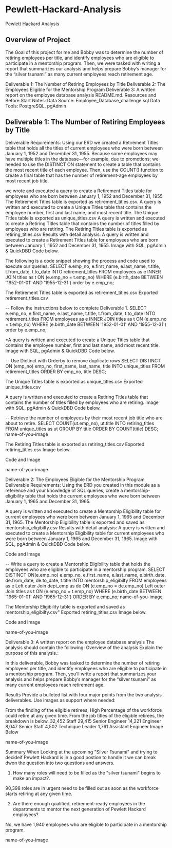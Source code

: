 # Pewlett-Hackard-Analysis

Pewlett Hackard Analysis
## Overview of Project
The Goal of this project for me and Bobby was to determine the number of retiring employees per title, and identify employees who are eligible to participate in a mentorship program. Then, we were tasked with writing a report that summarizes our analysis and helps prepare Bobby’s manager for the “silver tsunami” as many current employees reach retirement age.

Deliverable 1: The Number of Retiring Employees by Title
Deliverable 2: The Employees Eligible for the Mentorship Program
Deliverable 3: A written report on the employee database analysis README.md.
Resources and Before Start Notes:
Data Source: Employee_Database_challenge.sql
Data Tools: PostgreSQL, pgAdmin




## Deliverable 1: The Number of Retiring Employees by Title
Deliverable Requirements:
Using our ERD we created a Retirement Titles table that holds all the titles of current employees who were born between January 1, 1952 and December 31, 1955. Because some employees may have multiple titles in the database—for example, due to promotions; we needed to use the DISTINCT ON statement to create a table that contains the most recent title of each employee. Then, use the COUNT() function to create a final table that has the number of retirement-age employees by most recent job title.

we wrote and executed a query to create a Retirement Titles table for employees who are born between January 1, 1952 and December 31, 1955
The Retirement Titles table is exported as retirement_titles.csv.
​A query is written and executed to create a Unique Titles table that contains the employee number, first and last name, and most recent title.
The Unique Titles table is exported as unique_titles.csv
A query is written and executed to create a Retiring Titles table that contains the number of titles filled by employees who are retiring.
The Retiring Titles table is exported as retiring_titles.csv
Results with detail analysis:
A query is written and executed to create a Retirement Titles table for employees who are born between January 1, 1952 and December 31, 1955.
Image with SQL, pgAdmin & QuickDBD Code below.

The following is a code snippet showing the process and code used to execute our queries.
SELECT e.emp_no,
       e.first_name,
       e.last_name,
       t.title,
       t.from_date,
       t.to_date
INTO retirement_titles
FROM employees as e
INNER JOIN titles as t
ON (e.emp_no = t.emp_no)
WHERE (e.birth_date BETWEEN '1952-01-01' AND '1955-12-31')
order by e.emp_no;

The Retirement Titles table is exported as retirement_titles.csv
Exported retirement_titles.csv

-- Follow the instructions below to complete Deliverable 1.
SELECT e.emp_no,
       e.first_name,
       e.last_name,
       t.title,
       t.from_date,
       t.to_date
INTO retirement_titles
FROM employees as e
INNER JOIN titles as t
ON (e.emp_no = t.emp_no)
WHERE (e.birth_date BETWEEN '1952-01-01' AND '1955-12-31')
order by e.emp_no;

​*A query is written and executed to create a Unique Titles table that contains the employee number, first and last name, and most recent title.
Image with SQL, pgAdmin & QuickDBD Code below.


-- Use Dictinct with Orderby to remove duplicate rows
SELECT DISTINCT ON (emp_no) emp_no,
first_name,
last_name,
title
INTO unique_titles
FROM retirement_titles
ORDER BY emp_no, title DESC;

The Unique Titles table is exported as unique_titles.csv
Exported unique_titles.csv


A query is written and executed to create a Retiring Titles table that contains the number of titles filled by employees who are retiring.
Image with SQL, pgAdmin & QuickDBD Code below.

-- Retrieve the number of employees by their most recent job title who are about to retire.
SELECT COUNT(ut.emp_no),
ut.title
INTO retiring_titles
FROM unique_titles as ut
GROUP BY title 
ORDER BY COUNT(title) DESC;
name-of-you-image

The Retiring Titles table is exported as retiring_titles.csv
Exported retiring_titles.csv Image below.

Code and Image

name-of-you-image

Deliverable 2: The Employees Eligible for the Mentorship Program
Deliverable Requirements:
Using the ERD you created in this module as a reference and your knowledge of SQL queries, create a mentorship-eligibility table that holds the current employees who were born between January 1, 1965 and December 31, 1965.

A query is written and executed to create a Mentorship Eligibility table for current employees who were born between January 1, 1965 and December 31, 1965.
The Mentorship Eligibility table is exported and saved as mentorship_eligibilty.csv
Results with detail analysis:
A query is written and executed to create a Mentorship Eligibility table for current employees who were born between January 1, 1965 and December 31, 1965.
Image with SQL, pgAdmin & QuickDBD Code below.

Code and Image

-- Write a query to create a Mentorship Eligibility table that holds the employees who are eligible to participate in a mentorship program.
SELECT DISTINCT ON(e.emp_no) e.emp_no, 
    e.first_name, 
    e.last_name, 
    e.birth_date,
    de.from_date,
    de.to_date,
    t.title
INTO mentorship_eligibilty
FROM employees as e
Left outer Join dept_emp as de
ON (e.emp_no = de.emp_no)
Left outer Join titles as t
ON (e.emp_no = t.emp_no)
WHERE (e.birth_date BETWEEN '1965-01-01' AND '1965-12-31')
ORDER BY e.emp_no;
name-of-you-image

The Mentorship Eligibility table is exported and saved as mentorship_eligibilty.csv"
Exported retiring_titles.csv Image below.

Code and Image

name-of-you-image

Deliverable 3: A written report on the employee database analysis
The analysis should contain the following:
Overview of the analysis
Explain the purpose of this analysis.:

In this deliverable, Bobby was tasked to determine the number of retiring employees per title, and identify employees who are eligible to participate in a mentorship program. Then, you’ll write a report that summarizes your analysis and helps prepare Bobby’s manager for the “silver tsunami” as many current employees reach retirement age.

Results
Provide a bulleted list with four major points from the two analysis deliverables. Use images as support where needed:

From the finding of the eligible retirees, High Percentage of the workforce could retire at any given time.
From the job titles of the eligible retirees, the breakdown is below.
32,452 Staff
29,415 Senior Engineer
14,221 Engineer
8,047 Senior Staff
4,502 Technique Leader
1,761 Assistant Engineer
Image Below

name-of-you-image

Summary
When Looking at the upcoming "Silver Tsunami" and trying to decideif Pewlett Hackard is in a good postion to handle it we can break dwon the question into two questions and answers.

1) How many roles will need to be filled as the "silver tsunami" begins to make an impact?.

90,398 roles are in urgent need to be filled out as soon as the workforce starts retiring at any given time.

2) Are there enough qualified, retirement-ready employees in the departments to mentor the next generation of Pewlett Hackard employees?

No, we have 1,940 employees who are eligible to participate in a mentorship program.

name-of-you-image
